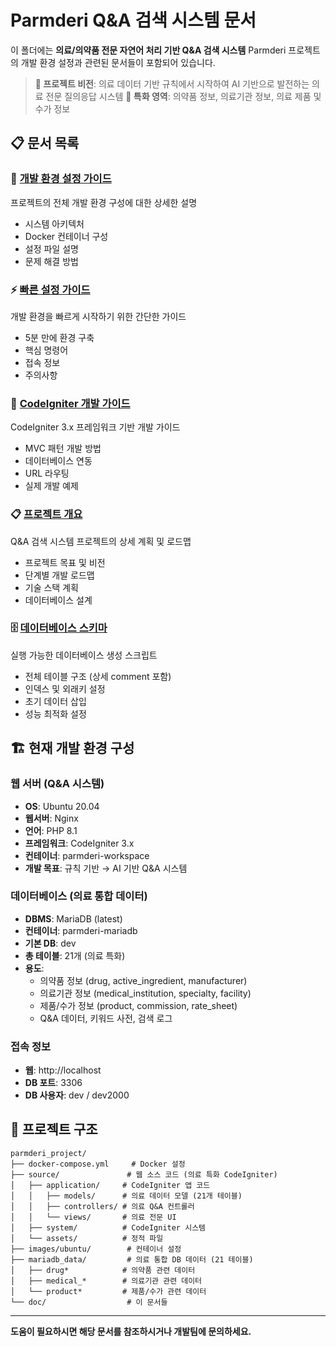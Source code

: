 # Parmderi Q&A 검색 시스템 문서

이 폴더에는 **의료/의약품 전문 자연어 처리 기반 Q&A 검색 시스템** Parmderi 프로젝트의 개발 환경 설정과 관련된 문서들이 포함되어 있습니다.

> **🎯 프로젝트 비전**: 의료 데이터 기반 규칙에서 시작하여 AI 기반으로 발전하는 의료 전문 질의응답 시스템
> **💊 특화 영역**: 의약품 정보, 의료기관 정보, 의료 제품 및 수가 정보

## 📋 문서 목록

### 🔧 [개발 환경 설정 가이드](./development-environment.md)
프로젝트의 전체 개발 환경 구성에 대한 상세한 설명
- 시스템 아키텍처
- Docker 컨테이너 구성
- 설정 파일 설명
- 문제 해결 방법

### ⚡ [빠른 설정 가이드](./quick-setup-guide.md)
개발 환경을 빠르게 시작하기 위한 간단한 가이드
- 5분 만에 환경 구축
- 핵심 명령어
- 접속 정보
- 주의사항

### 🎯 [CodeIgniter 개발 가이드](./codeigniter-guide.md)
CodeIgniter 3.x 프레임워크 기반 개발 가이드
- MVC 패턴 개발 방법
- 데이터베이스 연동
- URL 라우팅
- 실제 개발 예제

### 📋 [프로젝트 개요](./project-overview.md)
Q&A 검색 시스템 프로젝트의 상세 계획 및 로드맵
- 프로젝트 목표 및 비전
- 단계별 개발 로드맵
- 기술 스택 계획
- 데이터베이스 설계

### 🗄️ [데이터베이스 스키마](./database-schema.sql)
실행 가능한 데이터베이스 생성 스크립트
- 전체 테이블 구조 (상세 comment 포함)
- 인덱스 및 외래키 설정
- 초기 데이터 삽입
- 성능 최적화 설정

## 🏗️ 현재 개발 환경 구성

### 웹 서버 (Q&A 시스템)
- **OS**: Ubuntu 20.04
- **웹서버**: Nginx
- **언어**: PHP 8.1
- **프레임워크**: CodeIgniter 3.x
- **컨테이너**: parmderi-workspace
- **개발 목표**: 규칙 기반 → AI 기반 Q&A 시스템

### 데이터베이스 (의료 통합 데이터)
- **DBMS**: MariaDB (latest)
- **컨테이너**: parmderi-mariadb  
- **기본 DB**: dev
- **총 테이블**: 21개 (의료 특화)
- **용도**: 
  - 의약품 정보 (drug, active_ingredient, manufacturer)
  - 의료기관 정보 (medical_institution, specialty, facility)
  - 제품/수가 정보 (product, commission, rate_sheet)
  - Q&A 데이터, 키워드 사전, 검색 로그

### 접속 정보
- **웹**: http://localhost
- **DB 포트**: 3306
- **DB 사용자**: dev / dev2000

## 📁 프로젝트 구조
```
parmderi_project/
├── docker-compose.yml     # Docker 설정
├── source/               # 웹 소스 코드 (의료 특화 CodeIgniter)
│   ├── application/     # CodeIgniter 앱 코드
│   │   ├── models/      # 의료 데이터 모델 (21개 테이블)
│   │   ├── controllers/ # 의료 Q&A 컨트롤러
│   │   └── views/       # 의료 전문 UI
│   ├── system/          # CodeIgniter 시스템
│   └── assets/          # 정적 파일
├── images/ubuntu/        # 컨테이너 설정
├── mariadb_data/         # 의료 통합 DB 데이터 (21 테이블)
│   ├── drug*            # 의약품 관련 데이터
│   ├── medical_*        # 의료기관 관련 데이터
│   └── product*         # 제품/수가 관련 데이터
└── doc/                  # 이 문서들
```

---
**도움이 필요하시면 해당 문서를 참조하시거나 개발팀에 문의하세요.** 